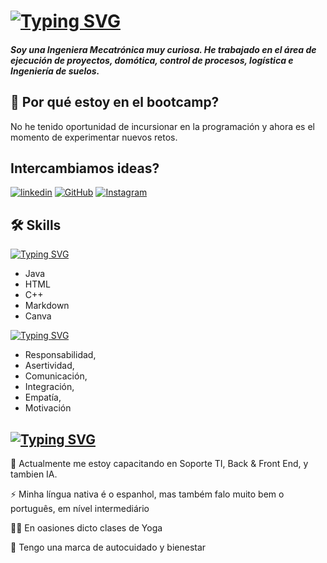 # [![Typing SVG](https://readme-typing-svg.demolab.com?font=Poetsen+One&size=30&pause=1000&color=FF359C&random=false&width=435&lines=Ol%C3%A1%2C+eu+sou+Isabel+Meneses+-++Isa)](https://git.io/typing-svg)
##### Soy una Ingeniera Mecatrónica muy curiosa. He trabajado en el área de ejecución de proyectos, domótica, control de procesos, logística e Ingeniería de suelos. 

##  🚀 Por qué estoy en el bootcamp?
No he tenido oportunidad de incursionar en la programación y ahora es el momento de experimentar nuevos retos.


## Intercambiamos ideas?

[![linkedin](https://img.shields.io/badge/Linkedin-fff?style=for-the-badge&logo=linkedin&logoColor=0E76A8)](https://www.linkedin.com/in/mariaisabelmeneses/) [![GitHub](https://img.shields.io/badge/GitHub-fff?style=for-the-badge&logo=github&logoColor=green)](https://github.com/Isabelbmh) [![Instagram](https://img.shields.io/badge/Instagram-fff?style=for-the-badge&logo=instagram)](https://www.instagram.com/los_mitos_de_isabel?igsh=MWdtNDN3MDJiemE1dw==)



## 🛠 Skills
[![Typing SVG](https://readme-typing-svg.demolab.com?font=Freeman&size=22&duration=1&pause=1000&color=FF359C&random=false&width=435&lines=Hard)](https://git.io/typing-svg)
- Java
- HTML
- C++
- Markdown
- Canva 

[![Typing SVG](https://readme-typing-svg.demolab.com?font=Freeman&size=22&duration=1&pause=1000&color=FF359C&random=false&width=435&lines=Soft)](https://git.io/typing-svg)
- Responsabilidad, 
- Asertividad, 
- Comunicación, 
- Integración, 
- Empatía, 
- Motivación

## [![Typing SVG](https://readme-typing-svg.demolab.com?font=Freeman&size=22&duration=1&pause=1000&color=FF359C&random=false&width=435&lines=Algunos+Fun+Facts)](https://git.io/typing-svg)
🧠 Actualmente me estoy capacitando en Soporte TI, Back & Front End, y tambien IA.

⚡️ Minha língua nativa é o espanhol, mas também falo muito bem o português, em nível intermediário

👯‍♀️ En oasiones dicto clases de Yoga 

💜 Tengo una marca de autocuidado y bienestar

